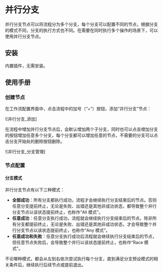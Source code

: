 # 并行分支

并行分支节点可以将流程分为多个分支，每个分支可以配置不同的节点，根据分支的模式不同，分支的执行方式也不同。在需要在同时执行多个操作的场景下，可以使用并行分支节点。

## 安装

内置插件，无需安装。

## 使用手册

### 创建节点

在工作流配置界面中，点击流程中的加号（“+”）按钮，添加“并行分支”节点：

![并行分支_添加]

在流程中增加并行分支节点后，会默认增加两个子分支，同时也可以点击增加分支的按钮增加任意多个分支，每个分支都可以增加任意的节点，不需要的分支可以点击分支开始处的删除按钮删除。

![并行分支_分支管理]

### 节点配置

#### 分支模式

并行分支节点有以下三种模式：

- **全部成功**：所有分支都执行成功，流程才会继续执行分支结束后的节点。否则任意分支提前终止，无论是失败、出错还是其他非成功状态，都导致整个并行分支节点以该状态提前终止，也称作“All 模式”。
- **任意成功**：任意分支执行成功，流程就会继续执行分支结束后的节点。除非所有分支都提前终止，无论是失败、出错还是其他非成功状态，才会导致整个并行分支节点以该状态提前终止，也称作“Any 模式”。
- **任意成功和失败**：任意分支执行成功后流程就会继续执行分支结束后的节点，但任意节点失败后，会导致整个并行以该状态提前终止，也称作“Race 模式”。

不论哪种模式，都会从左到右依次尝试执行每个分支，直到满足分支预设模式的相关条件后，继续执行后续节点或提前退出。